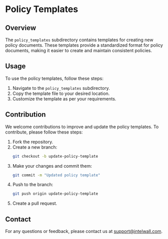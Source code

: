 # Policy Templates

## Overview
The `policy_templates` subdirectory contains templates for creating new policy documents. These templates provide a standardized format for policy documents, making it easier to create and maintain consistent policies.

## Usage
To use the policy templates, follow these steps:
1. Navigate to the `policy_templates` subdirectory.
2. Copy the template file to your desired location.
3. Customize the template as per your requirements.

## Contribution
We welcome contributions to improve and update the policy templates. To contribute, please follow these steps:
1. Fork the repository.
2. Create a new branch:
    ```bash
    git checkout -b update-policy-template
    ```
3. Make your changes and commit them:
    ```bash
    git commit -m "Updated policy template"
    ```
4. Push to the branch:
    ```bash
    git push origin update-policy-template
    ```
5. Create a pull request.

## Contact
For any questions or feedback, please contact us at support@intelwall.com.
